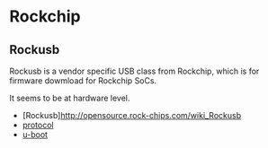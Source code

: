 # Rockchip

## Rockusb

Rockusb is a vendor specific USB class from Rockchip, which is for firmware dowmload for Rockchip SoCs.

It seems to be at hardware level.

 - [Rockusb]http://opensource.rock-chips.com/wiki_Rockusb
 - [protocol](https://github.com/linux-rockchip/rkflashtool/blob/master/doc/protocol.txt)
 - [u-boot](https://github.com/u-boot/u-boot/blob/master/doc/README.rockchip)

